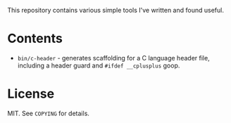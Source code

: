 This repository contains various simple tools I've written and found useful.

# Contents

* `bin/c-header` - generates scaffolding for a C language header file,
  including a header guard and `#ifdef __cplusplus` goop.

# License

MIT. See `COPYING` for details.
